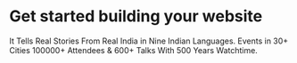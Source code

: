 # Get started building your website
It Tells Real Stories From Real India in Nine Indian Languages. Events in 30+ Cities 100000+ Attendees &amp; 600+ Talks With 500 Years Watchtime.
